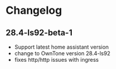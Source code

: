 # Changelog

## 28.4-ls92-beta-1

- Support latest home assistant version
- change to OwnTone version 28.4-ls92
- fixes http/http issues with ingress

